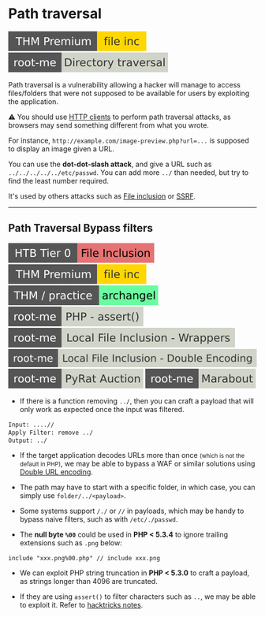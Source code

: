 # Path traversal

[![fileinc](../../../../_badges/thmp/fileinc.svg)](https://tryhackme.com/room/fileinc)
[![directory_traversal](../../../../_badges/rootme/web_server/directory_traversal.svg)](https://www.root-me.org/en/Challenges/Web-Server/Directory-traversal)

<div class="row row-cols-lg-2"><div>

Path traversal is a vulnerability allowing a hacker will manage to access files/folders that were not supposed to be available for users by exploiting the application.

⚠️ You should use [HTTP clients](/cybersecurity/red-team/s2.discovery/index.md#arsenal-) to perform path traversal attacks, as browsers may send something different from what you wrote.

For instance, `http://example.com/image-preview.php?url=...` is supposed to display an image given a URL.
</div><div>

You can use the **dot-dot-slash attack**, and give a URL such as `../../../../../etc/passwd`. You can add more `../` than needed, but try to find the least number required.

It's used by others attacks such as [File inclusion](file_inclusion.md) or [SSRF](ssrf.md).

</div></div>

<hr class="sep-both">

## Path Traversal Bypass filters

[![fileinclusion](../../../../_badges/htb/fileinclusion.svg)](https://academy.hackthebox.com/course/preview/file-inclusion)
[![fileinc](../../../../_badges/thmp/fileinc.svg)](https://tryhackme.com/room/fileinc)
[![archangel](../../../../_badges/thm-p/archangel.svg)](https://tryhackme.com/r/room/archangel)
[![php_assert](../../../../_badges/rootme/web_server/php_assert.svg)](https://www.root-me.org/en/Challenges/Web-Server/PHP-assert)
[![local_file_inclusion_wrappers](../../../../_badges/rootme/web_server/local_file_inclusion_wrappers.svg)](https://www.root-me.org/fr/Challenges/Web-Serveur/Local-File-Inclusion-Wrappers)
[![local_file_inclusion_double_encoding](../../../../_badges/rootme/web_server/local_file_inclusion_double_encoding.svg)](https://www.root-me.org/en/Challenges/Web-Server/Local-File-Inclusion-Double-encoding)
[![pyrat_auction](../../../../_badges/rootme/realist/pyrat_auction.svg)](https://www.root-me.org/en/Challenges/Realist/PyRat-Auction-83)
[![marabout](../../../../_badges/rootme/realist/marabout.svg)](https://www.root-me.org/en/Challenges/Realist/Marabout)

<div class="row row-cols-md-2 mt-4"><div>

* If there is a function removing `../`, then you can craft a payload that will only work as expected once the input was filtered.

```
Input: ....//
Apply Filter: remove ../
Output: ../
```

*  If the target application decodes URLs more than once <small>(which is not the default in PHP)</small>, we may be able to bypass a WAF or similar solutions using [Double URL encoding](/tools-and-frameworks/knowledge/encoding/index.md).

* The path may have to start with a specific folder, in which case, you can simply use `folder/../<payload>`.

* Some systems support `/./` or `//` in payloads, which may be handy to bypass naive filters, such as with `/etc/./passwd`.
</div><div>

* The **null byte `%00`** could be used in **PHP < 5.3.4** to ignore trailing extensions such as `.png` below:

```php!
include "xxx.png%00.php" // include xxx.png
```

* We can exploit PHP string truncation in **PHP < 5.3.0** to craft a payload, as strings longer than 4096 are truncated.

* If they are using `assert()` to filter characters such as `..`, we may be able to exploit it. Refer to [hacktricks notes](https://book.hacktricks.xyz/pentesting-web/file-inclusion#lfi-via-phps-assert).
</div></div>